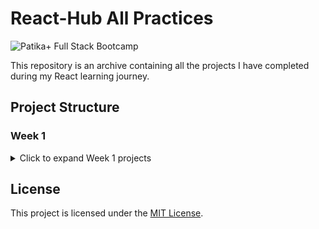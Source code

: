# React-Hub All Practices

![Patika+ Full Stack Bootcamp](https://github.com/sinantech)

This repository is an archive containing all the projects I have completed during my React learning journey.

## Project Structure

### Week 1

<details>
<summary>Click to expand Week 1 projects</summary>

| #   | Project Name | Source Code    |
| --- |--------------|----------------|
| 1   | Prework-1    | [Source](https://github.com/sinantech/PatikaFrontEndCourse/blob/main/PreworkPractice/index.html) |


</details>


## License

This project is licensed under the [MIT License](https://choosealicense.com/licenses/mit/).
